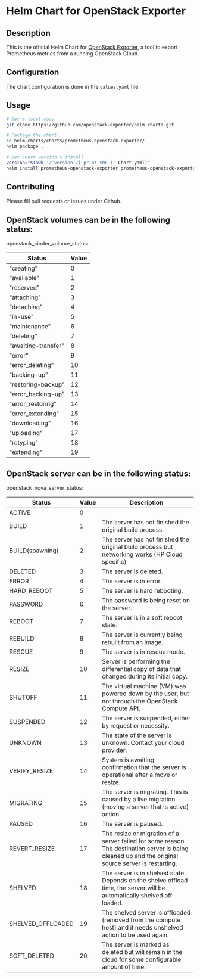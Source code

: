 # Helm Chart for OpenStack Exporter

## Description

This is the official Helm Chart for [OpenStack Exporter](https://github.com/openstack-exporter/openstack-exporter), a tool to export Prometheus metrics from a running OpenStack Cloud.

## Configuration

The chart configuration is done in the `values.yaml` file.

## Usage

```bash
# Get a local copy
git clone https://github.com/openstack-exporter/helm-charts.git

# Package the chart
cd helm-charts/charts/prometheus-openstack-exporter/
helm package .

# Get chart version & install
version="$(awk '/^version:/{ print $NF }' Chart.yaml)"
helm install prometheus-openstack-exporter prometheus-openstack-exporter-${version}.tgz
```

## Contributing

Please fill pull requests or issues under Github.



## OpenStack volumes can be in the following status:
openstack_cinder_volume_status:

|   Status            |  Value  |
|---------------------|---------|
|"creating"           |   0     |
|"available"          |   1     |
|"reserved"           |   2     |
|"attaching"          |   3     |
|"detaching"          |   4     |
|"in-use"             |   5     |
|"maintenance"        |   6     |
|"deleting"           |   7     |
|"awaiting-transfer"  |   8     |
|"error"              |   9     |
|"error_deleting"     |   10    |
|"backing-up"         |   11    |
|"restoring-backup"   |   12    |
|"error_backing-up"   |   13    |
|"error_restoring"    |   14    |
|"error_extending"    |   15    |
|"downloading"        |   16    |
|"uploading"          |   17    |
|"retyping"           |   18    |
|"extending"          |   19    |

## OpenStack server can be in the following status:
openstack_nova_server_status:

|   Status          | Value | Description
|-------------------|-------|--------------------|
| ACTIVE            |   0   |
| BUILD             |   1   | The server has not finished the original build process.
| BUILD(spawning)   |   2   | The server has not finished the original build process but networking works (HP Cloud specific)
| DELETED           |   3   | The server is deleted.
| ERROR             |   4   | The server is in error.
| HARD_REBOOT       |   5   | The server is hard rebooting.
| PASSWORD          |   6   | The password is being reset on the server.
| REBOOT            |   7   | The server is in a soft reboot state.
| REBUILD           |   8   | The server is currently being rebuilt from an image.
| RESCUE            |   9   | The server is in rescue mode.
| RESIZE            |   10  | Server is performing the differential copy of data that changed during its initial copy.
| SHUTOFF           |   11  | The virtual machine (VM) was powered down by the user, but not through the OpenStack Compute API.
| SUSPENDED         |   12  | The server is suspended, either by request or necessity.
| UNKNOWN           |   13  | The state of the server is unknown. Contact your cloud provider.
| VERIFY_RESIZE     |   14  | System is awaiting confirmation that the server is operational after a move or resize.
| MIGRATING         |   15  | The server is migrating. This is caused by a live migration (moving a server that is active) action.
| PAUSED            |   16  | The server is paused.
| REVERT_RESIZE     |   17  | The resize or migration of a server failed for some reason. The destination server is being cleaned up and the original source server is restarting.
| SHELVED           |   18  | The server is in shelved state. Depends on the shelve offload time, the server will be automatically shelved off loaded.
| SHELVED_OFFLOADED |   19  | The shelved server is offloaded (removed from the compute host) and it needs unshelved action to be used again.
| SOFT_DELETED      |   20  | The server is marked as deleted but will remain in the cloud for some configurable amount of time.
